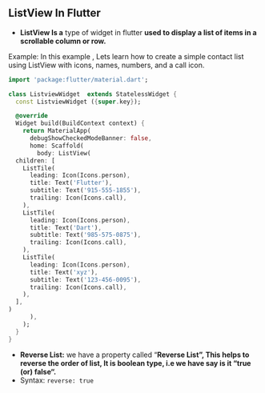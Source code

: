 ## **ListView In Flutter**

- **ListView Is a** type of widget in flutter **used to display a list of items in a scrollable column or row.**

Example: In this example , Lets learn how to create a simple contact list using ListView with icons, names, numbers, and a call icon.

```dart
import 'package:flutter/material.dart';

class ListviewWidget  extends StatelessWidget {
  const ListviewWidget ({super.key});

  @override
  Widget build(BuildContext context) {
    return MaterialApp(
      debugShowCheckedModeBanner: false,
      home: Scaffold(
        body: ListView(
  children: [
    ListTile(
      leading: Icon(Icons.person),
      title: Text('Flutter'),
      subtitle: Text('915-555-1855'),
      trailing: Icon(Icons.call),
    ),
    ListTile(
      leading: Icon(Icons.person),
      title: Text('Dart'),
      subtitle: Text('985-575-0875'),
      trailing: Icon(Icons.call),
    ),
    ListTile(
      leading: Icon(Icons.person),
      title: Text('xyz'),
      subtitle: Text('123-456-0095'),
      trailing: Icon(Icons.call),
    ),
  ],
)
      ),
    );
  }
}
```

- **Reverse List:** we have a property called “**Reverse List”, This helps to reverse the order of list, It is boolean type, i.e we have say is it “true (or) false“.**
- Syntax: `reverse: true`
